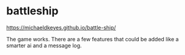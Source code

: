 # battleship

https://michaeldkeyes.github.io/battle-ship/

The game works. There are a few features that could be added like a smarter ai and a message log.
